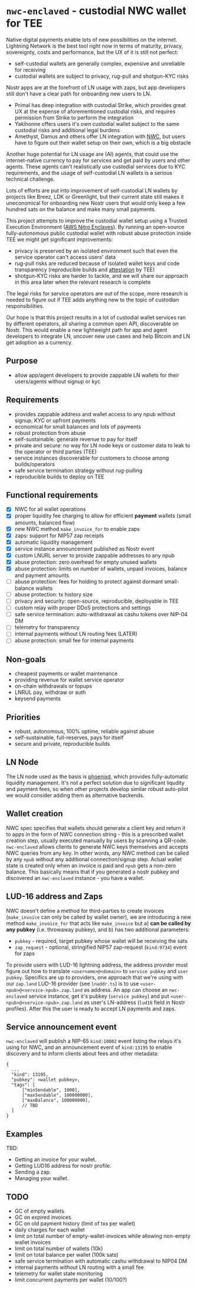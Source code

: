 # `nwc-enclaved` - custodial NWC wallet for TEE

Native digital payments enable lots of new possibilities on the internet. Lightning Network
is the best tool right now in terms of maturity, privacy, sovereignty, costs and performance, but the UX
of it is still not perfect:

- self-custodial wallets are generally complex, expensive and unreliable for receiving
- custodial wallets are subject to privacy, rug-pull and shotgun-KYC risks

Nostr apps are at the forefront of LN usage with zaps, but app developers still don't have
a clear path for onboarding new users to LN.

- Primal has deep integration with custodial Strike, which provides great UX at the expense
  of aforementioned custodial risks, and requires permission from Strike to perform the integration
- Yakihonne offers users it's own custodial wallet subject to the same custodial risks and
  additional legal burdens
- Amethyst, Damus and others offer LN integration with [NWC](https://nwc.dev), but users have
  to figure out their wallet setup on their own, which is a big obstacle

Another huge potential for LN usage are (AI) agents, that could use the internet-native
currency to pay for services and get paid by users and other agents. These agents can't
realistically use custodial services due to KYC requirements, and the usage of self-custodial
LN wallets is a serious technical challenge.

Lots of efforts are put into improvement of self-custodial LN wallets by projects like Breez, LDK
or Greenlight, but their current state still makes it uneconomical for onboarding new Nostr users
that would only keep a few hundred sats on the balance and make many small payments.

This project attempts to improve the custodial wallet setup using a Trusted Execution Environment ([AWS Nitro Enclaves](https://aws.amazon.com/es/ec2/nitro/nitro-enclaves/)). By running an open-source fully-autonomous public custodial wallet with robust abuse
protection inside TEE we might get significant improvements:

- privacy is preserved by an isolated environment such that even the service operator can't
  access users' data
- rug-pull risks are reduced because of isolated wallet keys and code transparency (reproducible builds and [attestation](https://docs.aws.amazon.com/enclaves/latest/user/set-up-attestation.html) by TEE)
- shotgun-KYC risks are harder to tackle, and we will share our approach in this area later
  when the relevant research is complete

The legal risks for service operators are out of the scope, more research is needed to
figure out if TEE adds anything new to the topic of custodian responsibilities.

Our hope is that this project results in a lot of custodial wallet services ran by different
operators, all sharing a common open API, discoverable on Nostr. This would enable a new
lightweight path for app and agent developers to integrate LN, uncover new use cases and
help Bitcoin and LN get adoption as a currency.

## Purpose

- allow app/agent developers to provide zappable LN wallets for their users/agents without signup or kyc

## Requirements

- provides zappable address and wallet access to any npub without signup, KYC or upfront payments
- economical for small balances and lots of payments
- robust protection from abuse
- self-sustainable: generate revenue to pay for itself
- private and secure: no way for LN node keys or customer data to leak to the operator or third parties (TEE)
- service instances discoverable for customers to choose among builds/operators
- safe service termination strategy without rug-pulling
- reproducible builds to deploy on TEE

## Functional requirements

- [x] NWC for all wallet operations
- [x] proper liquidity fee charging to allow for efficient **payment** wallets (small amounts, balanced flow)
- [x] new NWC method `make_invoice_for` to enable zaps
- [x] zaps: support for NIP57 zap receipts
- [x] automatic liquidity management
- [x] service instance announcement published as Nostr event
- [x] custom LNURL server to provide zappable addresses to any npub
- [x] abuse protection: zero overhead for empty unused wallets
- [x] abuse protection: limits on number of wallets, unpaid invoices, balance and payment amounts
- [ ] abuse protection: fees for holding to protect against dormant small-balance wallets
- [ ] abuse protection: tx history size
- [ ] privacy and security: open-source, reproducible, deployable in TEE
- [ ] custom relay with proper DDoS protections and settings
- [ ] safe service termination: auto-withdrawal as cashu tokens over NIP-04 DM
- [ ] telemetry for transparency
- [ ] internal payments without LN routing fees (LATER)
- [ ] abuse protection: small fee for internal payments

## Non-goals

- cheapest payments or wallet maintenance
- providing revenue for wallet service operator
- on-chain withdrawals or topups
- LNRUL pay, withdraw or auth
- keysend payments

## Priorities

- robust, autonomous, 100% uptime, reliable against abuse
- self-sustainable, full-reserves, pays for itself
- secure and private, reproducible builds

## LN Node

The LN node used as the basis is [phoenixd](https://phoenix.acinq.co/), which provides fully-automatic
liquidity management. It's not a perfect solution due to significant liqudity and payment fees,
so when other projects develop similar robust auto-pilot we would consider adding them as alternative
backends.

## Wallet creation

NWC spec specifies that wallets should generate a client key and return it to apps in the form of NWC
connection string - this is a prescribed wallet creation step, usually executed manually by users by scanning
a QR-code. `nwc-enclaved` allows clients to generate NWC keys themselves and accepts NWC queries from any key.
In other words, any NWC method can be called by any `npub` without any additional connection/signup step.
Actual wallet state is created only when an invoice is paid and `npub` gets a non-zero balance. This basically
means that if you generated a nostr pubkey and discovered an `nwc-enclaved` instance - you have a wallet.

## LUD-16 address and Zaps

NWC doesn't define a method for third-parties to create invoices (`make_invoice` can only be called by wallet owner),
we are introducing a new method `make_invoice_for` that acts like `make_invoice` but a) **can be called by any
pubkey** (i.e. throwaway pubkey), and b) has two additional parameters:

- `pubkey` - required, target pubkey whose wallet will be receiving the sats
- `zap_request` - optional, stringified NIP57 zap-request (`kind:9734`) event for zaps

To provide users with LUD-16 lightning address, the address provider must figure out how to translate `<username>@<domain>`
to `service pubkey` and `user pubkey`. Specifics are up to providers, one approach that we're
using with our `zap.land` LUD-16 provider (see `lnaddr.ts`) is to use `<user-npub>@<service-npub>.zap.land` as address.
An app can choose an `nwc-enclaved` service instance, get it's pubkey (`service pubkey`) and put
`<user-npub>@<service-npub>.zap.land` as user's LN-address (`lud16` field in Nostr profiles). After this
the user is ready to accept LN payments and zaps.

## Service announcement event

`nwc-enclaved` will publish a NIP-65 `kind:10002` event listing the relays it's using for NWC, and an announcement
event of `kind:13195` to enable discovery and to inform clients about fees and other metadata:

```
{
  ...
  "kind": 13195,
  "pubkey": <wallet pubkey>,
  "tags": [
      ["minSendable", 1000],
      ["maxSendable", 100000000],
      ["maxBalance", 100000000],
      // TBD
  ]
}
```

## Examples

TBD:

- Getting an invoice for your wallet.
- Getting LUD16 address for nostr profile.
- Sending a zap.
- Managing your wallet.

## TODO

- GC of empty wallets
- GC on expired invoices
- GC on old payment history (limit of txs per wallet)
- daily charges for each wallet
- limit on total number of empty-wallet-invoices while allowing non-empty wallet invoices
- limit on total number of wallets (10k)
- limit on total balance per wallet (100k sats)
- safe service termination with automatic cashu withdrawal to NIP04 DM
- internal payments without LN routing with a small fee
- telemetry for wallet state monitoring
- limit concurrent payments per wallet (10/100?)
